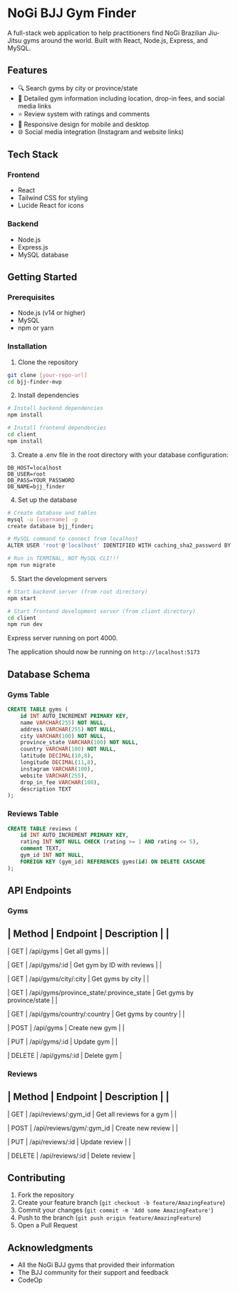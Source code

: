 # NoGi BJJ Gym Finder

A full-stack web application to help practitioners find NoGi Brazilian Jiu-Jitsu gyms around the world. Built with React, Node.js, Express, and MySQL.

## Features

- 🔍 Search gyms by city or province/state
- 📍 Detailed gym information including location, drop-in fees, and social media links
- ⭐ Review system with ratings and comments
- 📱 Responsive design for mobile and desktop
- 🌐 Social media integration (Instagram and website links)

## Tech Stack

### Frontend
- React
- Tailwind CSS for styling
- Lucide React for icons

### Backend
- Node.js
- Express.js
- MySQL database

## Getting Started

### Prerequisites

- Node.js (v14 or higher)
- MySQL
- npm or yarn

### Installation

1. Clone the repository
```bash
git clone [your-repo-url]
cd bjj-finder-mvp
```

2. Install dependencies
```bash
# Install backend dependencies
npm install

# Install frontend dependencies
cd client
npm install
```

3. Create a .env file in the root directory with your database configuration:
```
DB_HOST=localhost
DB_USER=root
DB_PASS=YOUR_PASSWORD
DB_NAME=bjj_finder
```

4. Set up the database
```bash
# Create database and tables
mysql -u [username] -p
create database bjj_finder;

# MySQL command to connect from localhost
ALTER USER 'root'@'localhost' IDENTIFIED WITH caching_sha2_password BY 'YOUR_PASSWORD';

# Run in TERMINAL, NOT MySQL CLI!!!
npm run migrate
```

5. Start the development servers
```bash
# Start backend server (from root directory)
npm start

# Start frontend development server (from client directory)
cd client
npm run dev
```
Express server running on port 4000. 

The application should now be running on `http://localhost:5173`

## Database Schema

### Gyms Table
```sql
CREATE TABLE gyms (
    id INT AUTO_INCREMENT PRIMARY KEY,
    name VARCHAR(255) NOT NULL,
    address VARCHAR(255) NOT NULL,
    city VARCHAR(100) NOT NULL,
    province_state VARCHAR(100) NOT NULL,
    country VARCHAR(100) NOT NULL,
    latitude DECIMAL(10,8),
    longitude DECIMAL(11,8),
    instagram VARCHAR(100),
    website VARCHAR(255),
    drop_in_fee VARCHAR(100),
    description TEXT
);
```

### Reviews Table
```sql
CREATE TABLE reviews (
    id INT AUTO_INCREMENT PRIMARY KEY,
    rating INT NOT NULL CHECK (rating >= 1 AND rating <= 5),
    comment TEXT,
    gym_id INT NOT NULL,
    FOREIGN KEY (gym_id) REFERENCES gyms(id) ON DELETE CASCADE
);
```

## API Endpoints

### Gyms

|
 Method 
|
 Endpoint 
|
 Description 
|
|
--------
|
 GET 
|
 /api/gyms 
|
 Get all gyms 
|
|

| 
 GET 
|
 /api/gyms/:id 
|
 Get gym by ID with reviews
|
|

| 
 GET 
|
 /api/gyms/city/:city 
|
 Get gyms by city 
|
|

| 
 GET 
|
 /api/gyms/province_state/:province_state 
|
 Get gyms by province/state 
|
|

| 
 GET 
|
 /api/gyms/country/:country 
|
 Get gyms by country 
|
|

|
 POST 
|
 /api/gyms 
|
 Create new gym 
|
|

| 
 PUT 
|
 /api/gyms/:id 
|
 Update gym 
|
|

| 
 DELETE 
|
 /api/gyms/:id 
|
 Delete gym 
|

### Reviews

|
 Method 
|
 Endpoint 
|
 Description 
|
|
--------
|
 GET 
|
 /api/reviews/:gym_id 
|
 Get all reviews for a gym 
|
|

| 
 POST 
|
 /api/reviews/gym/:gym_id 
|
 Create new review 
|
|

| 
 PUT 
|
 /api/reviews/:id 
|
 Update review 
|
|

|
 DELETE 
|
 /api/reviews/:id 
|
 Delete review 
|

## Contributing

1. Fork the repository
2. Create your feature branch (`git checkout -b feature/AmazingFeature`)
3. Commit your changes (`git commit -m 'Add some AmazingFeature'`)
4. Push to the branch (`git push origin feature/AmazingFeature`)
5. Open a Pull Request

## Acknowledgments

- All the NoGi BJJ gyms that provided their information
- The BJJ community for their support and feedback
- CodeOp